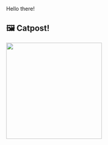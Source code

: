 Hello there!



## 🖼️ Catpost!

<sub>
    <img src="https://cdn2.thecatapi.com/images/1rq.jpg" height="256">
</sub>

